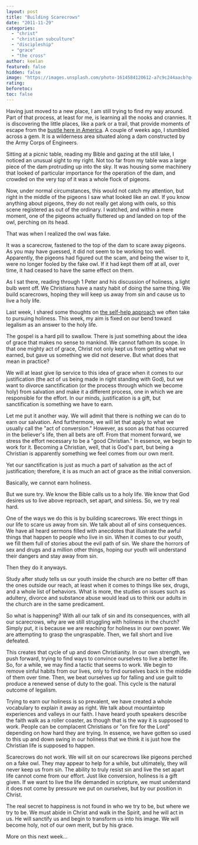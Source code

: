 ```yaml
---
layout: post
title: "Building Scarecrows"
date: "2011-11-29"
categories: 
  - "christ"
  - "christian subculture"
  - "discipleship"
  - "grace"
  - "the cross"
author: keelan
featured: false
hidden: false
image: "https://images.unsplash.com/photo-1614584120612-a7c9c244aacb?q=80&w=2070&auto=format&fit=crop&ixlib=rb-4.0.3&ixid=M3wxMjA3fDB8MHxwaG90by1wYWdlfHx8fGVufDB8fHx8fA%3D%3D"
rating:
beforetoc:
toc: false
---
```


Having just moved to a new place, I am still trying to find my way around. Part of that process, at least for me, is learning all the nooks and crannies. It is discovering the little places, like a park or a trail, that provide moments of escape from the [bustle here in America](http://blog.keelancook.com/2011/08/the-american-bustle.html "The American bustle"). A couple of weeks ago, I stumbled across a gem. It is a wilderness area situated along a dam constructed by the Army Corps of Engineers.

Sitting at a picnic table, reading my Bible and gazing at the still lake, I noticed an unusual sight to my right. Not too far from my table was a large piece of the dam protruding up into the sky. It was housing some machinery that looked of particular importance for the operation of the dam, and crowded on the very top of it was a whole flock of pigeons.

Now, under normal circumstances, this would not catch my attention, but right in the middle of the pigeons I saw what looked like an owl. If you know anything about pigeons, they do not really get along with owls, so this scene registered as out of the ordinary. I watched, and within a mere moment, one of the pigeons actually fluttered up and landed on top of the owl, perching on its head.

That was when I realized the owl was fake.

It was a scarecrow, fastened to the top of the dam to scare away pigeons. As you may have guessed, it did not seem to be working too well. Apparently, the pigeons had figured out the scam, and being the wiser to it, were no longer fooled by the fake owl. If it had kept them off at all, over time, it had ceased to have the same effect on them.

As I sat there, reading through 1 Peter and his discussion of holiness, a light bulb went off. We Christians have a nasty habit of doing the same thing. We build scarecrows, hoping they will keep us away from sin and cause us to live a holy life.

Last week, I shared some thoughts on [the self-help approach](http://blog.keelancook.com/2011/11/the-secret-of-happiness.html "The secret of happiness") we often take to pursuing holiness. This week, my aim is fixed on our bend toward legalism as an answer to the holy life.

The gospel is a hard pill to swallow. There is just something about the idea of grace that makes no sense to mankind. We cannot fathom its scope. In that one mighty act of grace, Christ not only kept us from getting what we earned, but gave us something we did not deserve. But what does that mean in practice?

We will at least give lip service to this idea of grace when it comes to our justification (the act of us being made in right standing with God), but we want to divorce sanctification (or the process through which we become holy) from salvation and make it a different process, one in which we are responsible for the effort. In our minds, justification is a gift, but sanctification is something we have to earn.

Let me put it another way. We will admit that there is nothing we can do to earn our salvation. And furthermore, we will let that apply to what we usually call the "act of conversion." However, as soon as that has occurred in the believer's life, then all bets are off. From that moment forward, we stress the effort necessary to be a "good Christian." In essence, we begin to work for it. Becoming a Christian, well, that is God's part, but being a Christian is apparently something we feel comes from our own merit.

Yet our sanctification is just as much a part of salvation as the act of justification; therefore, it is as much an act of grace as the initial conversion.

Basically, we cannot earn holiness.

But we sure try. We know the Bible calls us to a holy life. We know that God desires us to live above reproach, set apart, and sinless. So, we try real hard.

One of the ways we do this is by building scarecrows. We erect things in our life to scare us away from sin. We talk about all of sins consequences. We have all heard sermons filled with anecdotes that illustrate the awful things that happen to people who live in sin. When it comes to our youth, we fill them full of stories about the evil path of sin. We share the horrors of sex and drugs and a million other things, hoping our youth will understand their dangers and stay away from sin.

Then they do it anyways.

Study after study tells us our youth inside the church are no better off than the ones outside our reach, at least when it comes to things like sex, drugs, and a whole list of behaviors. What is more, the studies on issues such as adultery, divorce and substance abuse would lead us to think our adults in the church are in the same predicament.

So what is happening? With all our talk of sin and its consequences, with all our scarecrows, why are we still struggling with holiness in the church? Simply put, it is because we are reaching for holiness in our own power. We are attempting to grasp the ungraspable. Then, we fall short and live defeated.

This creates that cycle of up and down Christianity. In our own strength, we push forward, trying to find ways to convince ourselves to live a better life. So, for a while, we may find a tactic that seems to work. We begin to remove sinful habits from our lives, only to find ourselves back in the middle of them over time. Then, we beat ourselves up for falling and use guilt to produce a renewed sense of duty to the goal. This cycle is the natural outcome of legalism.

Trying to earn our holiness is so prevalent, we have created a whole vocabulary to explain it away as right. We talk about mountaintop experiences and valleys in our faith. I have heard youth speakers describe the faith walk as a roller coaster, as though that is the way it is supposed to work. People can be complacent Christians or "on fire for the Lord" depending on how hard they are trying. In essence, we have gotten so used to this up and down swing in our holiness that we think it is just how the Christian life is supposed to happen.

Scarecrows do not work. We will sit on our scarecrows like pigeons perched on a fake owl. They may appear to help for a while, but ultimately, they will never keep us from sin. The ability to truly resist sin and live the set apart life cannot come from our effort. Just like conversion, holiness is a gift given. If we want to live the life demanded in scripture, we must understand it does not come by pressure we put on ourselves, but by our position in Christ.

The real secret to happiness is not found in who we try to be, but where we try to be. We must abide in Christ and walk in the Spirit, and he will act in us. He will sanctify us and begin to transform us into his image. We will become holy, not of our own merit, but by his grace.

More on this next week...
